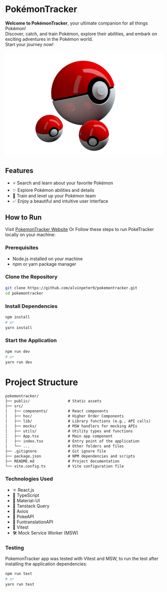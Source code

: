 # PokémonTracker

**Welcome to PokémonTracker**, your ultimate companion for all things Pokémon!<br>
Discover, catch, and train Pokémon, explore their abilities, and embark on exciting adventures in the Pokémon world.<br>
Start your journey now!



![PokémonTracker Logo](public/assets/pokemon.png)

## Features

- ⭐ Search and learn about your favorite Pokémon
- ✨ Explore Pokémon abilities and details
- 🚀 Train and level up your Pokémon team
- ✅ Enjoy a beautiful and intuitive user interface

## How to Run

Visit [PokemonTracker Website](https://pokemontracker.vercel.app) Or
Follow these steps to run PokéTracker locally on your machine:

### Prerequisites

- Node.js installed on your machine
- npm or yarn package manager

### Clone the Repository

```bash
git clone https://github.com/alvinpeter9/pokemontracker.git
cd pokemontracker
```

### Install Dependencies
```bash
npm install
# or
yarn install
```

### Start the Application

```bash
npm run dev
# or
yarn run dev
```

# Project Structure

```plaintext
pokemontracker/
├── public/                 # Static assets
├── src/
│   ├── components/         # React components
│   ├── hoc/                # Higher Order Components
│   ├── lib/                # Library functions (e.g., API calls)
│   ├── mocks/              # MSW handlers for mocking APIs
│   ├── utils/              # Utility types and functions
│   ├── App.tsx             # Main app component
│   ├── index.tsx           # Entry point of the application
│   └── ...                 # Other folders and files
├── .gitignore              # Git ignore file
├── package.json            # NPM dependencies and scripts
├── README.md               # Project documentation
└── vite.config.ts          # Vite configuration file
```

### Technologies Used

- ⚛️ React.js
- 📘 TypeScript
- 🎨 Material-UI
- 🔄 Tanstack Query
- 📡 Axios
- 🐾 PokeAPI
- 🌟 FuntranslationAPI
- 🧪 Vitest
- 🛠️ Mock Service Worker (MSW)

### Testing
PokemonTracker app was tested with Vitest and MSW, to run the test after installing the application dependencies:

```bash
npm run test
# or
yarn run test
```

